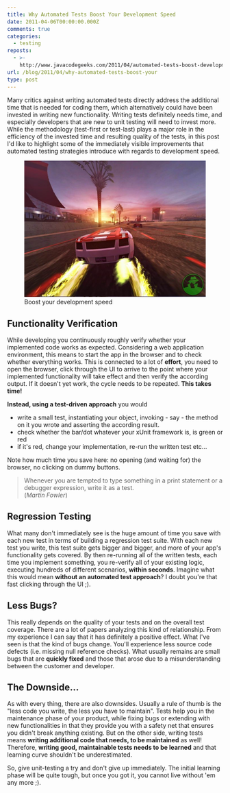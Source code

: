 ```yaml
---
title: Why Automated Tests Boost Your Development Speed
date: 2011-04-06T00:00:00.000Z
comments: true
categories:
  - testing
reposts:
  - >-
    http://www.javacodegeeks.com/2011/04/automated-tests-boost-development-speed.html
url: /blog/2011/04/why-automated-tests-boost-your
type: post
---
```


Many critics against writing automated tests directly address the additional time that is needed for coding them, which alternatively could have been invested in writing new functionality. Writing tests definitely needs time, and especially developers that are new to unit testing will need to invest more. While the methodology (test-first or test-last) plays a major role in the efficiency of the invested time and resulting quality of the tests, in this post I'd like to highlight some of the immediately visible improvements that automated testing strategies introduce with regards to development speed.

<figure class="image--medium">
  <img src="/blog/assets/imgs/need-for-speed-nitro.jpg" />
  <figcaption>Boost your development speed</figcaption>
</figure>

## Functionality Verification

While developing you continuously roughly verify whether your implemented code works as expected. Considering a web application environment, this means to start the app in the browser and to check whether everything works. This is connected to a lot of <b>effort</b>, you need to open the browser, click through the UI to arrive to the point where your implemented functionality will take effect and then verify the according output. If it doesn't yet work, the cycle needs to be repeated. **This takes time!**

**Instead, using a test-driven approach** you would

- write a small test, instantiating your object, invoking - say - the method on it you wrote and asserting the according result.
- check whether the bar/dot whatever your xUnit framework is, is green or red
- if it's red, change your implementation, re-run the written test etc...

Note how much time you save here: no opening (and waiting for) the browser, no clicking on dummy buttons.

> Whenever you are tempted to type something in a print statement or a debugger expression, write it as a test.  
> (_Martin Fowler_)


## Regression Testing
What many don't immediately see is the huge amount of time you save with each new test in terms of building a regression test suite. With each new test you write, this test suite gets bigger and bigger, and more of your app's functionality gets covered. By then re-running all of the written tests, each time you implement something, you re-verify all of your existing logic, executing hundreds of different scenarios, **within seconds**. Imagine what this would mean **without an automated test approach**? I doubt you're that fast clicking through the UI ;).

## Less Bugs?
This really depends on the quality of your tests and on the overall test coverage. There are a lot of papers analyzing this kind of relationship. From my experience I can say that it has definitely a positive effect. What I've seen is that the kind of bugs change. You'll experience less source code defects (i.e. missing null reference checks). What usually remains are small bugs that are **quickly fixed** and those that arose due to a misunderstanding between the customer and developer.

## The Downside...
As with every thing, there are also downsides. Usually a rule of thumb is the "less code you write, the less you have to maintain". Tests help you in the maintenance phase of your product, while fixing bugs or extending with new functionalities in that they provide you with a safety net that ensures you didn't break anything existing. But on the other side, writing tests means **writing additional code that needs, to be maintained** as well!
Therefore, **writing good, maintainable tests needs to be learned** and that learning curve shouldn't be underestimated.

So, give unit-testing a try and don't give up immediately. The initial learning phase will be quite tough, but once you got it, you cannot live without 'em any more ;).
